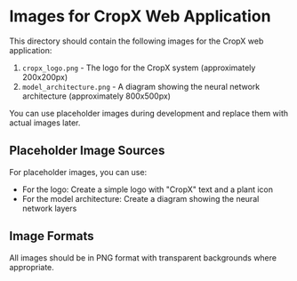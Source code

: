 # Images for CropX Web Application

This directory should contain the following images for the CropX web application:

1. `cropx_logo.png` - The logo for the CropX system (approximately 200x200px)
2. `model_architecture.png` - A diagram showing the neural network architecture (approximately 800x500px)

You can use placeholder images during development and replace them with actual images later.

## Placeholder Image Sources

For placeholder images, you can use:
- For the logo: Create a simple logo with "CropX" text and a plant icon
- For the model architecture: Create a diagram showing the neural network layers

## Image Formats

All images should be in PNG format with transparent backgrounds where appropriate.